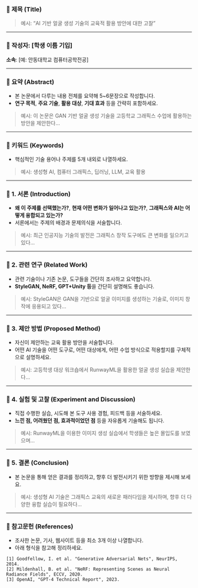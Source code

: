 ### 📌 제목 (Title)

> 예시: “AI 기반 얼굴 생성 기술의 교육적 활용 방안에 대한 고찰”

---
### 📌 **작성자**: \[학생 이름 기입]
**소속**: \[예: 안동대학교 컴퓨터공학전공]

---
### 📌 요약 (Abstract)

* 본 논문에서 다루는 내용 전체를 요약해 5\~6문장으로 작성합니다.
* **연구 목적**, **주요 기술**, **활용 대상**, **기대 효과** 등을 간략히 포함하세요.

> 예시: 이 논문은 GAN 기반 얼굴 생성 기술을 고등학교 그래픽스 수업에 활용하는 방안을 제안한다...

---

### 📌 키워드 (Keywords)

* 핵심적인 기술 용어나 주제를 5개 내외로 나열하세요.

> 예시: 생성형 AI, 컴퓨터 그래픽스, 딥러닝, LLM, 교육 활용

---

### 📌 1. 서론 (Introduction)

* **왜 이 주제를 선택했는가?**, **현재 어떤 변화가 일어나고 있는가?**, **그래픽스와 AI는 어떻게 융합되고 있는가?**
* 서론에서는 주제의 배경과 문제의식을 서술합니다.

> 예시: 최근 인공지능 기술의 발전은 그래픽스 창작 도구에도 큰 변화를 일으키고 있다...

---

### 📌 2. 관련 연구 (Related Work)

* 관련 기술이나 기존 논문, 도구들을 간단히 조사하고 요약합니다.
* **StyleGAN, NeRF, GPT+Unity 등**을 간단히 설명해도 좋습니다.

> 예시: StyleGAN은 GAN을 기반으로 얼굴 이미지를 생성하는 기술로, 이미지 창작에 응용되고 있다...

---

### 📌 3. 제안 방법 (Proposed Method)

* 자신이 제안하는 교육 활용 방안을 서술합니다.
* 어떤 AI 기술을 어떤 도구로, 어떤 대상에게, 어떤 수업 방식으로 적용할지를 구체적으로 설명하세요.

> 예시: 고등학생 대상 워크숍에서 RunwayML을 활용한 얼굴 생성 실습을 제안한다...

---

### 📌 4. 실험 및 고찰 (Experiment and Discussion)

* 직접 수행한 실습, 시도해 본 도구 사용 경험, 피드백 등을 서술하세요.
* **느낀 점, 어려웠던 점, 효과적이었던 점** 등을 자유롭게 기술해도 됩니다.

> 예시: RunwayML을 이용한 이미지 생성 실습에서 학생들은 높은 몰입도를 보였으며...

---

### 📌 5. 결론 (Conclusion)

* 본 논문을 통해 얻은 결과를 정리하고, 향후 더 발전시키기 위한 방향을 제시해 보세요.

> 예시: 생성형 AI 기술은 그래픽스 교육의 새로운 패러다임을 제시하며, 향후 더 다양한 융합 실습이 필요하다...

---

### 📌 참고문헌 (References)

* 조사한 논문, 기사, 웹사이트 등을 최소 3개 이상 나열합니다.
* 아래 형식을 참고해 정리하세요.

```
[1] Goodfellow, I. et al. "Generative Adversarial Nets", NeurIPS, 2014.  
[2] Mildenhall, B. et al. "NeRF: Representing Scenes as Neural Radiance Fields", ECCV, 2020.  
[3] OpenAI, "GPT-4 Technical Report", 2023.  
```
